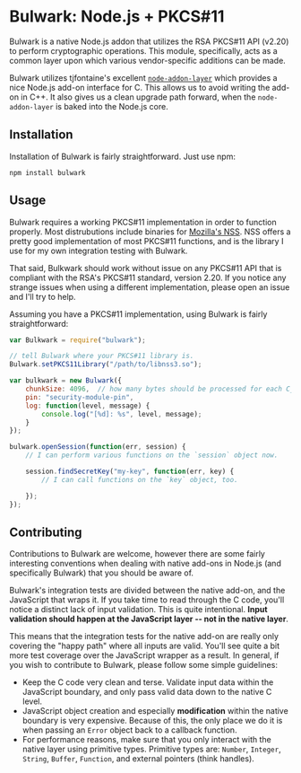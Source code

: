 # Bulwark:  Node.js + PKCS#11

Bulwark is a native Node.js addon that utilizes the RSA PKCS#11 API (v2.20) to perform cryptographic operations.  This module, specifically, acts as a common layer upon which various vendor-specific additions can be made. 

Bulwark utilizes tjfontaine's excellent [`node-addon-layer`](https://github.com/tjfontaine/node-addon-layer) which provides a nice Node.js add-on interface for C.  This allows us to avoid writing the add-on in C++.  It also gives us a clean upgrade path forward, when the `node-addon-layer` is baked into the Node.js core.

## Installation

Installation of Bulwark is fairly straightforward.  Just use npm:

    npm install bulwark
    
## Usage

Bulwark requires a working PKCS#11 implementation in order to function properly.  Most distrubutions include binaries for [Mozilla's NSS](https://developer.mozilla.org/en-US/docs/Mozilla/Projects/NSS).  NSS offers a pretty good implementation of most PKCS#11 functions, and is the library I use for my own integration testing with Bulwark.

That said, Bulkwark should work without issue on any PKCS#11 API that is compliant with the RSA's PKCS#11 standard, version 2.20.  If you notice any strange issues when using a different implementation, please open an issue and I'll try to help.

Assuming you have a PKCS#11 implementation, using Bulwark is fairly straightforward:

```javascript
var Bulkwark = require("bulwark");

// tell Bulwark where your PKCS#11 library is.
Bulwark.setPKCS11Library("/path/to/libnss3.so");

var bulkwark = new Bulwark({
    chunkSize: 4096,  // how many bytes should be processed for each C_*Update call.
    pin: "security-module-pin",
    log: function(level, message) {
        console.log("[%d]: %s", level, message);
    }
});

bulwark.openSession(function(err, session) {
    // I can perform various functions on the `session` object now.

    session.findSecretKey("my-key", function(err, key) {
        // I can call functions on the `key` object, too.

    });
});
```

## Contributing

Contributions to Bulwark are welcome, however there are some fairly interesting conventions when dealing with native add-ons in Node.js (and specifically Bulwark) that you should be aware of.

Bulwark's integration tests are divided between the native add-on, and the JavaScript that wraps it.  If you take time to read through the C code, you'll notice a distinct lack of input validation.  This is quite intentional.  **Input validation should happen at the JavaScript layer -- not in the native layer**.

This means that the integration tests for the native add-on are really only covering the "happy path" where all inputs are valid.  You'll see quite a bit more test coverage over the JavaScript wrapper as a result.  In general, if you wish to contribute to Bulwark, please follow some simple guidelines:

 * Keep the C code very clean and terse.  Validate input data within the JavaScript boundary, and only pass valid data down to the native C level.
 * JavaScript object creation and especially **modification** within the native boundary is very expensive.  Because of this, the only place we do it is when passing an `Error` object back to a callback function.
 * For performance reasons, make sure that you only interact with the native layer using primitive types.  Primitive types are:  `Number`, `Integer`, `String`, `Buffer`, `Function`, and external pointers (think handles).